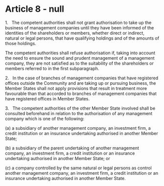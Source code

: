 # Article 8 - null


1.   The competent authorities shall not grant authorisation to take up the business of management companies until they have been informed of the identities of the shareholders or members, whether direct or indirect, natural or legal persons, that have qualifying holdings and of the amounts of those holdings.

The competent authorities shall refuse authorisation if, taking into account the need to ensure the sound and prudent management of a management company, they are not satisfied as to the suitability of the shareholders or members referred to in the first subparagraph.

2.   In the case of branches of management companies that have registered offices outside the Community and are taking up or pursuing business, the Member States shall not apply provisions that result in treatment more favourable than that accorded to branches of management companies that have registered offices in Member States.

3.   The competent authorities of the other Member State involved shall be consulted beforehand in relation to the authorisation of any management company which is one of the following:

(a) a subsidiary of another management company, an investment firm, a credit institution or an insurance undertaking authorised in another Member State;

(b) a subsidiary of the parent undertaking of another management company, an investment firm, a credit institution or an insurance undertaking authorised in another Member State; or

(c) a company controlled by the same natural or legal persons as control another management company, an investment firm, a credit institution or an insurance undertaking authorised in another Member State.
